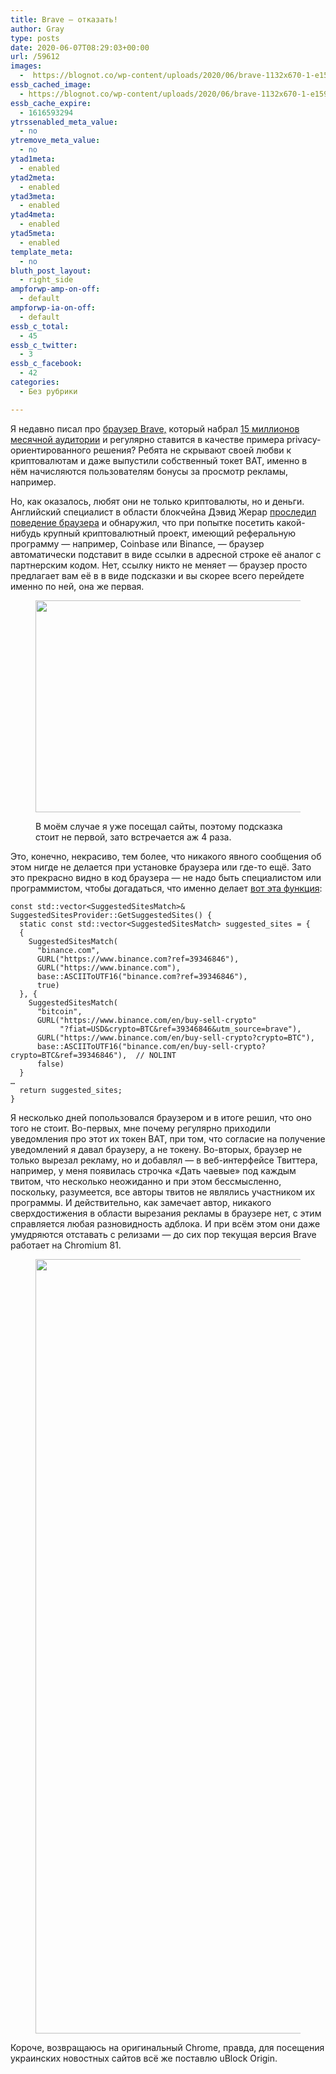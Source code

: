 ```yaml
---
title: Brave — отказать!
author: Gray
type: posts
date: 2020-06-07T08:29:03+00:00
url: /59612
images:
  -  https://blognot.co/wp-content/uploads/2020/06/brave-1132x670-1-e1591482307218.jpg
essb_cached_image:
  - https://blognot.co/wp-content/uploads/2020/06/brave-1132x670-1-e1591482307218.jpg
essb_cache_expire:
  - 1616593294
ytrssenabled_meta_value:
  - no
ytremove_meta_value:
  - no
ytad1meta:
  - enabled
ytad2meta:
  - enabled
ytad3meta:
  - enabled
ytad4meta:
  - enabled
ytad5meta:
  - enabled
template_meta:
  - no
bluth_post_layout:
  - right_side
ampforwp-amp-on-off:
  - default
ampforwp-ia-on-off:
  - default
essb_c_total:
  - 45
essb_c_twitter:
  - 3
essb_c_facebook:
  - 42
categories:
  - Без рубрики

---
```








Я недавно писал про <a href="https://brave.com/" target="_blank" rel="noreferrer noopener" title="https://brave.com/">браузер Brave,</a> который набрал [15 миллионов месячной аудитории][1] и регулярно ставится в качестве примера privacy-ориентированного решения? Ребята не скрывают своей любви к криптовалютам и даже выпустили собственный токет BAT, именно в нём начисляются пользователям бонусы за просмотр рекламы, например. 

Но, как оказалось, любят они не только криптовалюты, но и деньги. Английский специалист в области блокчейна Дэвид Жерар <a href="https://davidgerard.co.uk/blockchain/2020/06/06/the-brave-web-browser-is-hijacking-links-and-inserting-affiliate-codes/" target="_blank" rel="noreferrer noopener" title="https://davidgerard.co.uk/blockchain/2020/06/06/the-brave-web-browser-is-hijacking-links-and-inserting-affiliate-codes/">проследил поведение браузера</a> и обнаружил, что при попытке посетить какой-нибудь крупный криптовалютный проект, имеющий реферальную программу — например, Coinbase или Binance, — браузер автоматически подставит в виде ссылки в адресной строке её аналог с партнерским кодом. Нет, ссылку никто не меняет — браузер просто предлагает вам её в в виде подсказки и вы скорее всего перейдете именно по ней, она же первая.<figure class="wp-block-image size-large">

<img data-attachment-id="59613" data-permalink="https://blognot.co/59612/%d1%81%d0%bd%d0%b8%d0%bc%d0%be%d0%ba-%d1%8d%d0%ba%d1%80%d0%b0%d0%bd%d0%b0-2020-06-07-%d0%b2-11-19-58" data-orig-file="https://i1.wp.com/blognot.co/wp-content/uploads/2020/06/Снимок-экрана-2020-06-07-в-11.19.58.png?fit=1061%2C339&ssl=1" data-orig-size="1061,339" data-comments-opened="1" data-image-meta="{&quot;aperture&quot;:&quot;0&quot;,&quot;credit&quot;:&quot;&quot;,&quot;camera&quot;:&quot;&quot;,&quot;caption&quot;:&quot;&quot;,&quot;created_timestamp&quot;:&quot;0&quot;,&quot;copyright&quot;:&quot;&quot;,&quot;focal_length&quot;:&quot;0&quot;,&quot;iso&quot;:&quot;0&quot;,&quot;shutter_speed&quot;:&quot;0&quot;,&quot;title&quot;:&quot;&quot;,&quot;orientation&quot;:&quot;0&quot;}" data-image-title="Снимок-экрана-2020-06-07-в-11.19.58" data-image-description="" data-medium-file="https://i1.wp.com/blognot.co/wp-content/uploads/2020/06/Снимок-экрана-2020-06-07-в-11.19.58.png?fit=300%2C96&ssl=1" data-large-file="https://i1.wp.com/blognot.co/wp-content/uploads/2020/06/Снимок-экрана-2020-06-07-в-11.19.58.png?fit=740%2C236&ssl=1" width="1061" height="339" src="https://i1.wp.com/blognot.co/wp-content/uploads/2020/06/Снимок-экрана-2020-06-07-в-11.19.58.png?fit=740%2C236&ssl=1" alt="" class="wp-image-59613" srcset="https://i1.wp.com/blognot.co/wp-content/uploads/2020/06/Снимок-экрана-2020-06-07-в-11.19.58.png?w=1061&ssl=1 1061w, https://i1.wp.com/blognot.co/wp-content/uploads/2020/06/Снимок-экрана-2020-06-07-в-11.19.58.png?resize=300%2C96&ssl=1 300w, https://i1.wp.com/blognot.co/wp-content/uploads/2020/06/Снимок-экрана-2020-06-07-в-11.19.58.png?resize=1024%2C327&ssl=1 1024w, https://i1.wp.com/blognot.co/wp-content/uploads/2020/06/Снимок-экрана-2020-06-07-в-11.19.58.png?resize=768%2C245&ssl=1 768w, https://i1.wp.com/blognot.co/wp-content/uploads/2020/06/Снимок-экрана-2020-06-07-в-11.19.58.png?resize=700%2C224&ssl=1 700w, https://i1.wp.com/blognot.co/wp-content/uploads/2020/06/Снимок-экрана-2020-06-07-в-11.19.58.png?resize=800%2C256&ssl=1 800w" sizes="(max-width: 740px) 100vw, 740px" /> <figcaption>В моём случае я уже посещал сайты, поэтому подсказка стоит не первой, зато встречается аж 4 раза.</figcaption></figure> 

Это, конечно, некрасиво, тем более, что никакого явного сообщения об этом нигде не делается при установке браузера или где-то ещё. Зато это прекрасно видно в код браузера — не надо быть специалистом или программистом, чтобы догадаться, что именно делает [вот эта функция][2]:

<pre class="wp-block-code"><code>const std::vector&lt;SuggestedSitesMatch>&
SuggestedSitesProvider::GetSuggestedSites() {
  static const std::vector&lt;SuggestedSitesMatch> suggested_sites = {
  {
    SuggestedSitesMatch(
      "binance.com",
      GURL("https://www.binance.com?ref=39346846"),
      GURL("https://www.binance.com"),
      base::ASCIIToUTF16("binance.com?ref=39346846"),
      true)
  }, {
    SuggestedSitesMatch(
      "bitcoin",
      GURL("https://www.binance.com/en/buy-sell-crypto"
           "?fiat=USD&crypto=BTC&ref=39346846&utm_source=brave"),
      GURL("https://www.binance.com/en/buy-sell-crypto?crypto=BTC"),
      base::ASCIIToUTF16("binance.com/en/buy-sell-crypto?crypto=BTC&ref=39346846"),  // NOLINT
      false)
  }
…
  return suggested_sites;
}</code></pre>

Я несколько дней попользовался браузером и в итоге решил, что оно того не стоит. Во-первых, мне почему регулярно приходили уведомления про этот их токен BAT, при том, что согласие на получение уведомлений я давал браузеру, а не токену. Во-вторых, браузер не только вырезал рекламу, но и добавлял — в веб-интерфейсе Твиттера, например, у меня появилась строчка &#171;Дать чаевые&#187; под каждым твитом, что несколько неожиданно и при этом бессмысленно, поскольку, разумеется, все авторы твитов не являлись участником их программы. И действительно, как замечает автор, никакого сверхдостижения в области вырезания рекламы в браузере нет, с этим справляется любая разновидность адблока. И при всём этом они даже умудряются отставать с релизами — до сих пор текущая версия Brave работает на Chromium 81. <figure class="wp-block-image size-large">

<img data-attachment-id="59614" data-permalink="https://blognot.co/59612/%d1%81%d0%bd%d0%b8%d0%bc%d0%be%d0%ba-%d1%8d%d0%ba%d1%80%d0%b0%d0%bd%d0%b0-2020-06-07-%d0%b2-11-26-18" data-orig-file="https://i2.wp.com/blognot.co/wp-content/uploads/2020/06/Снимок-экрана-2020-06-07-в-11.26.18.png?fit=602%2C1239&ssl=1" data-orig-size="602,1239" data-comments-opened="1" data-image-meta="{&quot;aperture&quot;:&quot;0&quot;,&quot;credit&quot;:&quot;&quot;,&quot;camera&quot;:&quot;&quot;,&quot;caption&quot;:&quot;&quot;,&quot;created_timestamp&quot;:&quot;0&quot;,&quot;copyright&quot;:&quot;&quot;,&quot;focal_length&quot;:&quot;0&quot;,&quot;iso&quot;:&quot;0&quot;,&quot;shutter_speed&quot;:&quot;0&quot;,&quot;title&quot;:&quot;&quot;,&quot;orientation&quot;:&quot;0&quot;}" data-image-title="Снимок-экрана-2020-06-07-в-11.26.18" data-image-description="" data-medium-file="https://i2.wp.com/blognot.co/wp-content/uploads/2020/06/Снимок-экрана-2020-06-07-в-11.26.18.png?fit=146%2C300&ssl=1" data-large-file="https://i2.wp.com/blognot.co/wp-content/uploads/2020/06/Снимок-экрана-2020-06-07-в-11.26.18.png?fit=498%2C1024&ssl=1" width="602" height="1239" src="https://i2.wp.com/blognot.co/wp-content/uploads/2020/06/Снимок-экрана-2020-06-07-в-11.26.18.png?fit=498%2C1024&ssl=1" alt="" class="wp-image-59614" srcset="https://i2.wp.com/blognot.co/wp-content/uploads/2020/06/Снимок-экрана-2020-06-07-в-11.26.18.png?w=602&ssl=1 602w, https://i2.wp.com/blognot.co/wp-content/uploads/2020/06/Снимок-экрана-2020-06-07-в-11.26.18.png?resize=146%2C300&ssl=1 146w, https://i2.wp.com/blognot.co/wp-content/uploads/2020/06/Снимок-экрана-2020-06-07-в-11.26.18.png?resize=498%2C1024&ssl=1 498w, https://i2.wp.com/blognot.co/wp-content/uploads/2020/06/Снимок-экрана-2020-06-07-в-11.26.18.png?resize=243%2C500&ssl=1 243w, https://i2.wp.com/blognot.co/wp-content/uploads/2020/06/Снимок-экрана-2020-06-07-в-11.26.18.png?resize=389%2C800&ssl=1 389w" sizes="(max-width: 602px) 100vw, 602px" /> </figure> 

Короче, возвращаюсь на оригинальный Chrome, правда, для посещения украинских новостных сайтов всё же поставлю uBlock Origin.&nbsp;

 [1]: https://blognot.co/59582 "Brave достиг 15 миллионов"
 [2]: https://github.com/brave/brave-core/blob/357902c33e525a205d5e6590ac22ed4bf9458e06/components/omnibox/browser/suggested_sites_provider_data.cc#L14 "https://github.com/brave/brave-core/blob/357902c33e525a205d5e6590ac22ed4bf9458e06/components/omnibox/browser/suggested_sites_provider_data.cc#L14"